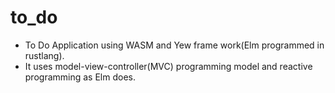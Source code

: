 # to_do
- To Do Application using WASM and Yew frame work(Elm programmed in rustlang).
- It uses model-view-controller(MVC) programming model and reactive programming as Elm does.
